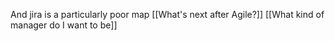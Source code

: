 And jira is a particularly poor map
[[What's next after Agile?]]
[[What kind of manager do I want to be]]
